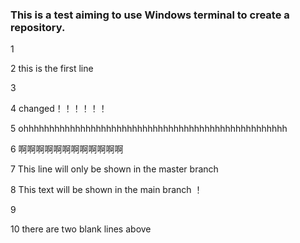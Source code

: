 ### This is a test aiming to use Windows terminal to create a repository.

1 

2 this is the first line

3 

4 changed！！！！！！

5 ohhhhhhhhhhhhhhhhhhhhhhhhhhhhhhhhhhhhhhhhhhhhhhhhhhh

6 啊啊啊啊啊啊啊啊啊啊啊啊

7 This line will only be shown in the master branch

8  This text will be shown in the main branch ！

9 

10 there are two blank lines above 



